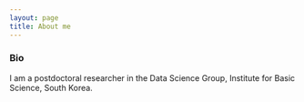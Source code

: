 ```yaml
---
layout: page
title: About me
---
```



### Bio

I am a postdoctoral researcher in the Data Science Group, Institute for Basic Science, South Korea.


